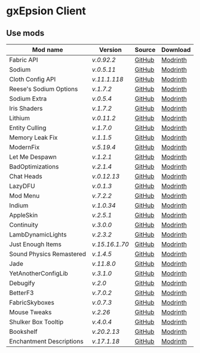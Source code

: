 # gxEpsion Client

## Use mods
<!-- | mod_name | _v._ | [GitHub]() | [Modrinth]() | -->
| Mod name | Version | Source | Download |
| -------- | ------- | ------ | -------- |
| Fabric API | _v.0.92.2_ | [GitHub](https://github.com/FabricMC/fabric) | [Modrinth](https://modrinth.com/mod/fabric-api/version/0.92.2+1.20.1) |
| Sodium | _v.0.5.11_ | [GitHub](https://github.com/CaffeineMC/sodium-fabric) | [Modrinth](https://modrinth.com/mod/sodium/version/mc1.20.1-0.5.11) |
| Cloth Config API | _v.11.1.118_ | [GitHub](https://github.com/shedaniel/cloth-config) | [Modrinth](https://modrinth.com/mod/cloth-config/version/11.1.118+fabric) |
| Reese's Sodium Options | _v.1.7.2_ | [GitHub](https://github.com/FlashyReese/reeses-sodium-options) | [Modrinth](https://modrinth.com/mod/reeses-sodium-options/version/mc1.20.1-1.7.2) |
| Sodium Extra | _v.0.5.4_ | [GitHub](https://github.com/FlashyReese/sodium-extra-fabric) | [Modrinth](https://modrinth.com/mod/sodium-extra/version/mc1.20.1-0.5.4) |
| Iris Shaders | _v.1.7.2_ | [GitHub](https://github.com/IrisShaders/Iris) | [Modrinth](https://modrinth.com/mod/iris/version/1.7.2+1.20.1) |
| Lithium | _v.0.11.2_ | [GitHub](https://github.com/caffeinemc/lithium-fabric) | [Modrinth](https://modrinth.com/mod/lithium/version/mc1.20.1-0.11.2) |
| Entity Culling | _v.1.7.0_ | [GitHub](https://github.com/tr7zw/EntityCulling) | [Modrinth](https://modrinth.com/mod/entityculling/version/1JrKE0F6) |
| Memory Leak Fix | _v.1.1.5_ | [GitHub](https://github.com/fxmorin/memoryLeakFix) | [Modrinth](https://modrinth.com/mod/memoryleakfix/version/v1.1.5) |
| ModernFix | _v.5.19.4_ | [GitHub](https://github.com/embeddedt/ModernFix) | [Modrinth](https://modrinth.com/mod/modernfix/version/5.19.4+mc1.20.1) |
| Let Me Despawn | _v.1.2.1_ | [GitHub](https://github.com/frikinjay/let-me-despawn) | [Modrinth](https://modrinth.com/plugin/lmd/version/CCOsRL93) |
| BadOptimizations | _v.2.1.4_ | [GitHub](https://github.com/ItsThosea/BadOptimizations) | [Modrinth](https://modrinth.com/mod/badoptimizations/version/GydKiUd0) |
| Chat Heads | _v.0.12.13_ | [GitHub](https://github.com/dzwdz/chat_heads) | [Modrinth](https://modrinth.com/mod/chat-heads/version/MdoSw2dL) |
| LazyDFU | _v.0.1.3_ | [GitHub](https://github.com/astei/lazydfu) | [Modrinth](https://modrinth.com/mod/lazydfu/version/0.1.3) |
| Mod Menu | _v.7.2.2_ | [GitHub](https://github.com/TerraformersMC/ModMenu) | [Modrinth](https://modrinth.com/mod/modmenu/version/7.2.2) |
| Indium | _v.1.0.34_ | [GitHub](https://github.com/comp500/Indium) | [Modrinth](https://modrinth.com/mod/indium/version/1.0.34+mc1.20.1) | 
| AppleSkin | _v.2.5.1_ | [GitHub](https://github.com/squeek502/AppleSkin) | [Modrinth](https://modrinth.com/mod/appleskin/version/2.5.1+mc1.20) |
| Continuity | _v.3.0.0_ | [GitHub](https://github.com/PepperCode1/Continuity) | [Modrinth](https://modrinth.com/mod/continuity/version/3.0.0-beta.5+1.20.1) |
| LambDynamicLights | _v.2.3.2_ | [GitHub](https://github.com/LambdAurora/LambDynamicLights) | [Modrinth](https://modrinth.com/mod/lambdynamiclights/version/2.3.2+1.20.1) |
| Just Enough Items | _v.15.16.1.70_ | [GitHub](https://github.com/mezz/JustEnoughItems) | [Modrinth](https://modrinth.com/mod/jei/version/15.16.1.70) |
| Sound Physics Remastered | _v.1.4.5_ | [GitHub](https://github.com/henkelmax/sound-physics-remastered) | [Modrinth](https://modrinth.com/mod/sound-physics-remastered/version/fabric-1.20.1-1.4.5) |
| Jade | _v.11.8.0_ | [GitHub](https://github.com/Snownee/Jade) | [Modrinth](https://modrinth.com/mod/jade/version/CciLEAMK) |
| YetAnotherConfigLib | _v.3.1.0_ | [GitHub](https://github.com/isXander/YetAnotherConfigLib) | [Modrinth](https://modrinth.com/mod/yacl/version/3.1.0+1.20-fabric) |
| Debugify | _v.2.0_ | [GitHub](https://github.com/isXander/Debugify/) | [Modrinth](https://modrinth.com/mod/debugify/version/1.20.1+2.0) |
| BetterF3 | _v.7.0.2_ | [GitHub](https://github.com/TreyRuffy/BetterF3) | [Modrinth](https://modrinth.com/mod/betterf3/version/7.0.2) |
| FabricSkyboxes | _v.0.7.3_ | [GitHub](https://github.com/AMereBagatelle/fabricskyboxes) | [Modrinth](https://modrinth.com/mod/fabricskyboxes/version/mc1.20.1-0.7.3) |
| Mouse Tweaks | _v.2.26_ | [GitHub](https://github.com/YaLTeR/MouseTweaks) | [Modrinth](https://modrinth.com/mod/mouse-tweaks/version/1.20-2.26-fabric) |
| Shulker Box Tooltip | _v.4.0.4_ | [GitHub](https://github.com/MisterPeModder/ShulkerBoxTooltip) | [Modrinth](https://modrinth.com/mod/shulkerboxtooltip/version/4.0.4+1.20.1-fabric) |
| Bookshelf | _v.20.2.13_ | [GitHub](https://github.com/Darkhax-Minecraft/Bookshelf) | [Modrinth](https://modrinth.com/mod/bookshelf-lib/version/CBnLZwRS) |
| Enchantment Descriptions | _v.17.1.18_ | [GitHub](https://github.com/Darkhax-Minecraft/Enchantment-Descriptions) | [Modrinth](https://modrinth.com/mod/enchantment-descriptions/version/G4P1MSAp) |
